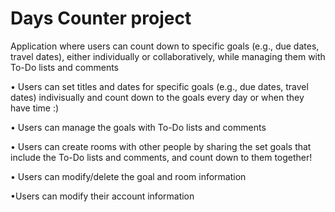 # Days Counter project

Application where users can count down to specific goals (e.g., due dates, travel dates),
either individually or collaboratively, while managing them with To-Do lists and comments

• Users can set titles and dates for specific goals (e.g., due dates, travel dates) indivisually and count down to the goals every day or when they have time :)

• Users can manage the goals with To-Do lists and comments

• Users can create rooms with other people by sharing the set goals that include the To-Do lists and comments, and count down to them together!

• Users can modify/delete the goal and room information

•Users can modify their account information
